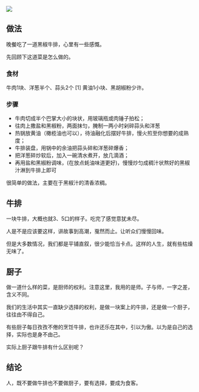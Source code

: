 <!--
author: Justin
head: 
date: 2021-05-24
title: 黑椒牛排怎么做
tags: 日记
images: http://pingodata.qiniudn.com/cube2.jpg
category: 日记
status: publish
summary: 人生就像一道菜。
-->

![](https://ftp.bmp.ovh/imgs/2021/05/5ce57fb8958266bc.jpeg)

## 做法

晚餐吃了一道黑椒牛排，心里有一些感慨。

先回顾下这道菜是怎么做的。

### 食材

牛肉1块、洋葱半个、蒜头2个 [1]  黄油1小块、黑胡椒粉少许。

### 步骤

* 牛肉切成半个巴掌大小的块状，用玻璃瓶或肉锤子拍松；
* 往肉上撒盐和黑椒粉，两面抹匀，腌制一两小时剁碎蒜头和洋葱
* 热锅放黄油（橄榄油也可以），待油融化后摆好牛排，慢火煎至你想要的成熟度；
* 牛排装盘，用锅中的余油把蒜头碎和洋葱碎爆香；
* 把洋葱碎炒软后，加入一碗清水煮开，放几滴酒；
* 再用盐和黑椒粉调味，(在放点蚝油味道更好)，慢慢炒匀成稠汁状熬好的黑椒汁淋到牛排上即可

很简单的做法，主要在于黑椒汁的清香浓稠。

## 牛排

一块牛排，大概也就3、5口的样子。吃完了感觉意犹未尽。

人是不是应该要这样，讲故事到高潮，戛然而止。让听众们慢慢回味。

但是大多数情况，我们都是平铺直叙，很少能恰当卡点。这样的人生，就有些枯燥无味了。

## 厨子

做一道什么样的菜，是厨师的权利。注意这里，我用的是师。子与师，一字之差，含义不同。

我们的生活中其实一直缺少选择的权利，是做一块案上的牛排，还是做一个厨子，往往由不得自己。

有些厨子每日孜孜不倦的烹饪牛排，也许还乐在其中，引以为傲。以为是自己的选择，实际也是身不由己。

实际上厨子跟牛排有什么区别呢？

## 结论

人，既不要做牛排也不要做厨子，要有选择，要成为食客。
